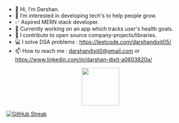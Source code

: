 - 👋 Hi, I’m Darshan.
- 👀 I’m interested in developing tech's to help people grow.
- ✅ Aspired MERN stack developer.
- 🎯 Currently working on an app which tracks user's health goals.
- 🌟 I contribute to open source company-projects/libraries.
- 💻 I solve DSA problems : https://leetcode.com/darshandixit05/ 
- 📫 How to reach me : darshandixit0@gmail.com or https://www.linkedin.com/in/darshan-dixit-a0603820a/

<div id="header" align="center">
  <img src="https://media.giphy.com/media/eNAsjO55tPbgaor7ma/giphy.gif" width="100"/>
</div>


<!---
DarshanDixit05/DarshanDixit05 is a ✨ special ✨ repository because its `README.md` (this file) appears on your GitHub profile.
You can click the Preview link to take a look at your changes.
--->

[![GitHub Streak](https://github-readme-streak-stats.herokuapp.com?user=DarshanDixit05&theme=dark&hide_border=true&type=png)](https://git.io/streak-stats)
